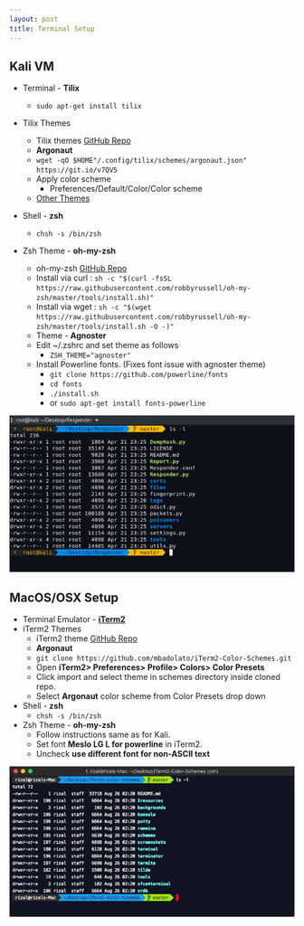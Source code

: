 ```yaml
---
layout: post
title: Terminal Setup
---
```


## Kali VM

- Terminal - **Tilix**
	- `sudo apt-get install tilix`
- Tilix Themes
	- Tilix themes [GitHub Repo](https://github.com/storm119/Tilix-Themes)
	- **Argonaut**
	- `wget -qO $HOME"/.config/tilix/schemes/argonaut.json" https://git.io/v7QV5`
	- Apply color scheme
		- Preferences/Default/Color/Color scheme
	- [Other Themes](https://github.com/storm119/Tilix-Themes/blob/master/Themes.md)
- Shell - **zsh**
	- `chsh -s /bin/zsh`

- Zsh Theme - **oh-my-zsh**
	- oh-my-zsh [GitHub Repo](https://github.com/robbyrussell/oh-my-zsh)
	- Install via curl : `sh -c "$(curl -fsSL https://raw.githubusercontent.com/robbyrussell/oh-my-zsh/master/tools/install.sh)"`
	- Install via wget : `sh -c "$(wget https://raw.githubusercontent.com/robbyrussell/oh-my-zsh/master/tools/install.sh -O -)"`
	- Theme - **Agnoster**
	- Edit ~/.zshrc and set theme as follows
		- `ZSH_THEME="agnoster"`
	- Install Powerline fonts. (Fixes font issue with agnoster theme)
		- `git clone https://github.com/powerline/fonts`
		- `cd fonts`
		- `./install.sh`
		- or `sudo apt-get install fonts-powerline`

![Kali Terminal](/assets/term-setup/kali-setup.PNG)

## MacOS/OSX Setup

- Terminal Emulator - [**iTerm2**](https://www.iterm2.com/)
- iTerm2 Themes
	- iTerm2 theme [GitHub Repo](https://github.com/mbadolato/iTerm2-Color-Schemes)
	- **Argonaut**
	- `git clone https://github.com/mbadolato/iTerm2-Color-Schemes.git`
	- Open **iTerm2> Preferences> Profile> Colors> Color Presets**
	- Click import and select theme in schemes directory inside cloned repo.
	- Select **Argonaut** color scheme from Color Presets drop down
- Shell - **zsh**
	- `chsh -s /bin/zsh`
- Zsh Theme - **oh-my-zsh**
	- Follow instructions same as for Kali.
	- Set font **Meslo LG L for powerline** in iTerm2.
	- Uncheck **use different font for non-ASCII text**

![OSX Terminal](/assets/term-setup/mac-os-setup.PNG)
